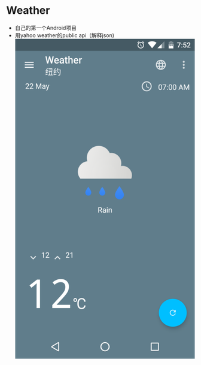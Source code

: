 # Weather
* 自己的第一个Android项目
* 用yahoo weather的public api（解释json)
![image](https://github.com/Kuanghusing/Weather/raw/master/screenshots.png)






